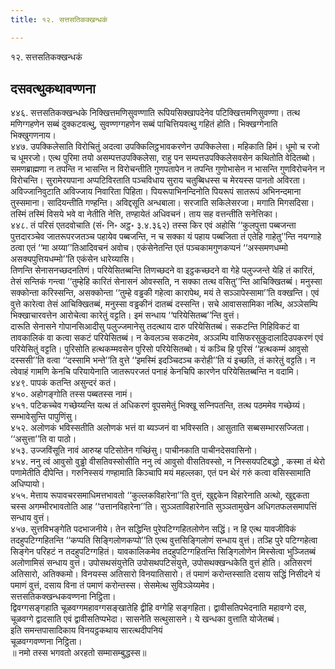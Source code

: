 ```yaml
---
title: १२. सत्तसतिकक्खन्धकं

---
```

१२. सत्तसतिकक्खन्धकं  


## दसवत्थुकथावण्णना

४४६. सत्तसतिकक्खन्धके निक्खित्तमणिसुवण्णाति रूपियसिक्खापदेनेव पटिक्खित्तमणिसुवण्णा। तत्थ मणिग्गहणेन सब्बं दुक्कटवत्थु, सुवण्णग्गहणेन सब्बं पाचित्तियवत्थु गहितं होति। भिक्खग्गेनाति भिक्खुगणनाय।  
४४७. उपक्किलेसाति विरोचितुं अदत्वा उपक्किलिट्ठभावकरणेन उपक्किलेसा। महिकाति हिमं। धूमो च रजो च धूमरजो। एत्थ पुरिमा तयो असम्पत्तउपक्‍किलेसा, राहु पन सम्पत्तउपक्‍किलेसवसेन कथितोति वेदितब्बो। समणब्राह्मणा न तपन्ति न भासन्ति न विरोचन्तीति गुणपतापेन न तपन्ति गुणोभासेन न भासन्ति गुणविरोचनेन न विरोचन्ति। सुरामेरयपाना अप्पटिविरताति पञ्‍चविधाय सुराय चतुब्बिधस्स च मेरयस्स पानतो अविरता।  
अविज्‍जानिवुटाति अविज्‍जाय निवारिता पिहिता। पियरूपाभिनन्दिनोति पियरूपं सातरूपं अभिनन्दमाना तुस्समाना। सादियन्तीति गण्हन्ति। अविद्दसूति अन्धबाला। सरजाति सकिलेसरजा। मगाति मिगसदिसा। तस्मिं तस्मिं विसये भवे वा नेतीति नेत्ति, तण्हायेतं अधिवचनं। ताय सह वत्तन्तीति सनेत्तिका।  
४४८. तं परिसं एतदवोचाति (सं॰ नि॰ अट्ठ॰ ३.४.३६२) तस्स किर एवं अहोसि ‘‘कुलपुत्ता पब्बजन्ता पुत्तदारञ्‍चेव जातरूपरजतञ्‍च पहायेव पब्बजन्ति, न च सक्‍का यं पहाय पब्बजिता तं एतेहि गाहेतु’’न्ति नयग्गाहे ठत्वा एतं ‘‘मा अय्या’’तिआदिवचनं अवोच। एकंसेनेतन्ति एतं पञ्‍चकामगुणकप्पनं ‘‘अस्समणधम्मो असक्यपुत्तियधम्मो’’ति एकंसेन धारेय्यासि।  
तिणन्ति सेनासनच्छदनतिणं। परियेसितब्बन्ति तिणच्छदने वा इट्ठकच्छदने वा गेहे पलुज्‍जन्ते येहि तं कारितं, तेसं सन्तिकं गन्त्वा ‘‘तुम्हेहि कारितं सेनासनं ओवस्सति, न सक्‍का तत्थ वसितु’’न्ति आचिक्खितब्बं। मनुस्सा सक्‍कोन्ता करिस्सन्ति, असक्‍कोन्ता ‘‘तुम्हे वड्ढकी गहेत्वा कारापेथ, मयं ते सञ्‍ञापेस्सामा’’ति वक्खन्ति। एवं वुत्ते कारेत्वा तेसं आचिक्खितब्बं, मनुस्सा वड्ढकीनं दातब्बं दस्सन्ति। सचे आवाससामिका नत्थि, अञ्‍ञेसम्पि भिक्खाचारवत्तेन आरोचेत्वा कारेतुं वट्टति। इमं सन्धाय ‘‘परियेसितब्ब’’न्ति वुत्तं।  
दारूति सेनासने गोपानसिआदीसु पलुज्‍जमानेसु तदत्थाय दारु परियेसितब्बं। सकटन्ति गिहिविकटं वा तावकालिकं वा कत्वा सकटं परियेसितब्बं। न केवलञ्‍च सकटमेव, अञ्‍ञम्पि वासिफरसुकुदालादिउपकरणं एवं परियेसितुं वट्टति। पुरिसोति हत्थकम्मवसेन पुरिसो परियेसितब्बो। यं कञ्‍चि हि पुरिसं ‘‘हत्थकम्मं आवुसो दस्ससी’’ति वत्वा ‘‘दस्सामि भन्ते’’ति वुत्ते ‘‘इमस्मिं इदञ्‍चिदञ्‍च करोही’’ति यं इच्छति, तं कारेतुं वट्टति। न त्वेवाहं गामणि केनचि परियायेनाति जातरूपरजतं पनाहं केनचिपि कारणेन परियेसितब्बन्ति न वदामि।  
४४९. पापकं कतन्ति असुन्दरं कतं।  
४५०. अहोगङ्गोति तस्स पब्बतस्स नामं।  
४५१. पटिकच्‍चेव गच्छेय्यन्ति यत्थ तं अधिकरणं वूपसमेतुं भिक्खू सन्‍निपतन्ति, तत्थ पठममेव गच्छेय्यं। सम्भावेसुन्ति पापुणिंसु।  
४५२. अलोणकं भविस्सतीति अलोणकं भत्तं वा ब्यञ्‍जनं वा भविस्सति। आसुताति सब्बसम्भारसज्‍जिता। ‘‘असुत्ता’’ति वा पाठो।  
४५३. उज्‍जविंसूति नावं आरुय्ह पटिसोतेन गच्छिंसु। पाचीनकाति पाचीनदेसवासिनो।  
४५४. ननु त्वं आवुसो वुड्ढो वीसतिवस्सोसीति ननु त्वं आवुसो वीसतिवस्सो, न निस्सयपटिबद्धो , कस्मा तं थेरो पणामेतीति दीपेन्ति। गरुनिस्सयं गण्हामाति किञ्‍चापि मयं महल्‍लका, एतं पन थेरं गरुं कत्वा वसिस्सामाति अधिप्पायो।  
४५५. मेत्ताय रूपावचरसमाधिमत्तभावतो ‘‘कुल्‍लकविहारेना’’ति वुत्तं, खुद्दकेन विहारेनाति अत्थो, खुद्दकता चस्स अगम्भीरभावतोति आह ‘‘उत्तानविहारेना’’ति। सुञ्‍ञताविहारेनाति सुञ्‍ञतामुखेन अधिगतफलसमापत्तिं सन्धाय वुत्तं।  
४५७. सुत्तविभङ्गेति पदभाजनीये। तेन सद्धिन्ति पुरेपटिग्गहितलोणेन सद्धिं। न हि एत्थ यावजीविकं तदहुपटिग्गहितन्ति ‘‘कप्पति सिङ्गिलोणकप्पो’’ति एत्थ वुत्तसिङ्गिलोणं सन्धाय वुत्तं। तञ्हि पुरे पटिग्गहेत्वा सिङ्गेन परिहटं न तदहुपटिग्गहितं। यावकालिकमेव तदहुपटिग्गहितन्ति सिङ्गिलोणेन मिस्सेत्वा भुञ्‍जितब्बं अलोणामिसं सन्धाय वुत्तं। उपोसथसंयुत्तेति उपोसथपटिसंयुत्ते, उपोसथक्खन्धकेति वुत्तं होति। अतिसरणं अतिसारो, अतिक्‍कमो। विनयस्स अतिसारो विनयातिसारो। तं पमाणं करोन्तस्साति दसाय सद्धिं निसीदने यं पमाणं वुत्तं, दसाय विना तं पमाणं करोन्तस्स। सेसमेत्थ सुविञ्‍ञेय्यमेव।  
सत्तसतिकक्खन्धकवण्णना निट्ठिता।  
द्विवग्गसङ्गहाति चूळवग्गमहावग्गसङ्खातेहि द्वीहि वग्गेहि सङ्गहिता। द्वावीसतिपभेदनाति महावग्गे दस, चूळवग्गे द्वादसाति एवं द्वावीसतिप्पभेदा। सासनेति सत्थुसासने। ये खन्धका वुत्ताति योजेतब्बं।  
इति समन्तपासादिकाय विनयट्ठकथाय सारत्थदीपनियं  
चूळवग्गवण्णना निट्ठिता।  
॥ नमो तस्स भगवतो अरहतो सम्मासम्बुद्धस्स॥  